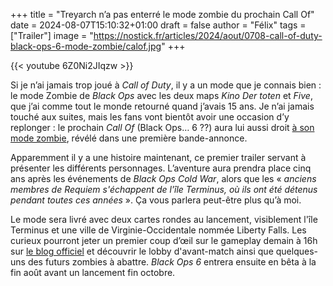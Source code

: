 +++
title = "Treyarch n’a pas enterré le mode zombie du prochain Call Of"
date = 2024-08-07T15:10:32+01:00
draft = false
author = "Félix"
tags = ["Trailer"]
image = "https://nostick.fr/articles/2024/aout/0708-call-of-duty-black-ops-6-mode-zombie/calof.jpg"
+++

{{< youtube 6Z0Ni2JIqzw >}}

Si je n’ai jamais trop joué à *Call of Duty*, il y a un mode que je connais bien : le mode Zombie de *Black Ops* avec les deux maps *Kino Der toten* et *Five*, que j’ai comme tout le monde retourné quand j’avais 15 ans. Je n’ai jamais touché aux suites, mais les fans vont bientôt avoir une occasion d’y replonger : le prochain *Call Of* (Black Ops… 6 ??) aura lui aussi droit [à son mode zombie](https://www.callofduty.com/blog/2024/08/call-of-duty-black-ops-6-zombies-lost-soul-requiem-terminus-team-intel), révélé dans une première bande-annonce.

Apparemment il y a une histoire maintenant, ce premier trailer servant à présenter les différents personnages. L’aventure aura prendra place cinq ans après les événements de *Black Ops Cold War*, alors que les « *anciens membres de Requiem s'échappent de l'île Terminus, où ils ont été détenus pendant toutes ces années* ». Ça vous parlera peut-être plus qu’à moi.

Le mode sera livré avec deux cartes rondes au lancement, visiblement l'île Terminus et une ville de Virginie-Occidentale nommée Liberty Falls. Les curieux pourront jeter un premier coup d’œil sur le gameplay demain à 16h sur [le blog officiel](https://www.callofduty.com/blog) et découvrir le lobby d'avant-match ainsi que quelques-uns des futurs zombies à abattre. *Black Ops 6* entrera ensuite en bêta à la fin août avant un lancement fin octobre.